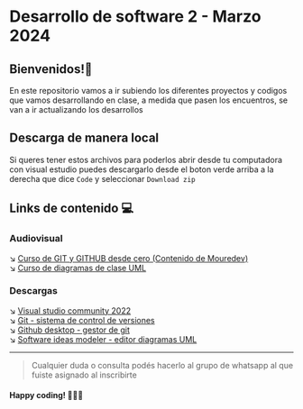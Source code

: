 # Desarrollo de software 2 - Marzo 2024

## Bienvenidos!🚀
En este repositorio vamos a ir subiendo los diferentes proyectos y codigos que vamos desarrollando en clase, a medida que pasen los encuentros, se van a ir actualizando los desarrollos

## Descarga de manera local
Si queres tener estos archivos para poderlos abrir desde tu computadora con visual estudio puedes descargarlo desde el boton verde arriba a la derecha que dice `Code` y seleccionar `Download zip`

## Links de contenido 💻

### Audiovisual
↘ [Curso de GIT y GITHUB desde cero (Contenido de Mouredev)](https://youtu.be/3GymExBkKjE?si=9R0CUDZBO-u_Ke3R)<br>
↘ [Curso de diagramas de clase UML](https://diagramasuml.com/diagrama-de-clases/)<br>
### Descargas
↘ [Visual studio community 2022](https://visualstudio.microsoft.com/es/thank-you-downloading-visual-studio/?sku=Community&channel=Release&version=VS2022&source=VSLandingPage&passive=false&cid=2030)<br>
↘ [Git - sistema de control de versiones](https://git-scm.com/download/win)<br>
↘ [Github desktop - gestor de git](https://desktop.github.com/)<br>
↘ [Software ideas modeler - editor diagramas UML](https://www.softwareideas.net/Download/3713/software-ideas-modeler-14-40-setup-)<br>
<hr>

> Cualquier duda o consulta podés hacerlo al grupo de whatsapp al que fuiste asignado al inscribirte

#### Happy coding! 🧑🏻‍💻

